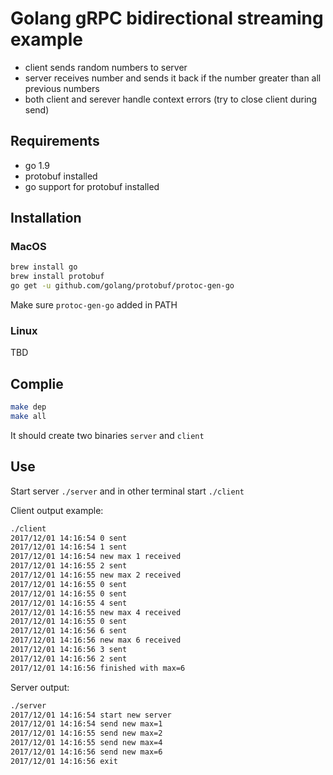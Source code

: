 # Golang gRPC bidirectional streaming example

- client sends random numbers to server
- server receives number and sends it back if the number greater than all previous numbers
- both client and serever handle context errors (try to close client during send)

## Requirements

- go 1.9
- protobuf installed
- go support for protobuf installed

## Installation

### MacOS

```bash
brew install go
brew install protobuf
go get -u github.com/golang/protobuf/protoc-gen-go
```

Make sure ```protoc-gen-go``` added in PATH

### Linux

TBD

## Complie

```bash
make dep
make all
```

It should create two binaries `server` and `client`

## Use

Start server `./server` and in other terminal start `./client`

Client output example:

```bash
./client
2017/12/01 14:16:54 0 sent
2017/12/01 14:16:54 1 sent
2017/12/01 14:16:54 new max 1 received
2017/12/01 14:16:55 2 sent
2017/12/01 14:16:55 new max 2 received
2017/12/01 14:16:55 0 sent
2017/12/01 14:16:55 0 sent
2017/12/01 14:16:55 4 sent
2017/12/01 14:16:55 new max 4 received
2017/12/01 14:16:55 0 sent
2017/12/01 14:16:56 6 sent
2017/12/01 14:16:56 new max 6 received
2017/12/01 14:16:56 3 sent
2017/12/01 14:16:56 2 sent
2017/12/01 14:16:56 finished with max=6
```

Server output:

```bash
./server
2017/12/01 14:16:54 start new server
2017/12/01 14:16:54 send new max=1
2017/12/01 14:16:55 send new max=2
2017/12/01 14:16:55 send new max=4
2017/12/01 14:16:56 send new max=6
2017/12/01 14:16:56 exit
````
